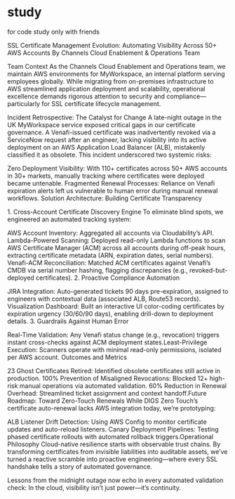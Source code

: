 # study
for code study only with friends


SSL Certificate Management Evolution: Automating Visibility Across 50+ AWS Accounts​
By Channels Cloud Enablement & Operations Team

​Team Context​
As the Channels Cloud Enablement and Operations team, we maintain AWS environments for MyWorkspace, an internal platform serving employees globally. While migrating from on-premises infrastructure to AWS streamlined application deployment and scalability, operational excellence demands rigorous attention to security and compliance—particularly for SSL certificate lifecycle management.

​Incident Retrospective: The Catalyst for Change​
A late-night outage in the UK MyWorkspace service exposed critical gaps in our certificate governance. A Venafi-issued certificate was inadvertently revoked via a ServiceNow request after an engineer, lacking visibility into its active deployment on an AWS Application Load Balancer (ALB), mistakenly classified it as obsolete. This incident underscored two systemic risks:

​Zero Deployment Visibility: With 110+ certificates across 50+ AWS accounts in 30+ markets, manually tracking where certificates were deployed became untenable.
​Fragmented Renewal Processes: Reliance on Venafi expiration alerts left us vulnerable to human error during manual renewal workflows.
​Solution Architecture: Building Certificate Transparency​

​1. Cross-Account Certificate Discovery Engine​
To eliminate blind spots, we engineered an automated tracking system:

​AWS Account Inventory: Aggregated all accounts via Cloudability’s API.
​Lambda-Powered Scanning: Deployed read-only Lambda functions to scan AWS Certificate Manager (ACM) across all accounts during off-peak hours, extracting certificate metadata (ARN, expiration dates, serial numbers).
​Venafi-ACM Reconciliation: Matched ACM certificates against Venafi’s CMDB via serial number hashing, flagging discrepancies (e.g., revoked-but-deployed certificates).
​2. Proactive Compliance Automation​

​JIRA Integration: Auto-generated tickets 90 days pre-expiration, assigned to engineers with contextual data (associated ALB, Route53 records).
​Visualization Dashboard: Built an interactive UI color-coding certificates by expiration urgency (30/60/90 days), enabling drill-down to deployment details.
​3. Guardrails Against Human Error​

​Real-Time Validation: Any Venafi status change (e.g., revocation) triggers instant cross-checks against ACM deployment states.
​Least-Privilege Execution: Scanners operate with minimal read-only permissions, isolated per AWS account.
​Outcomes and Metrics​

​23 Ghost Certificates Retired: Identified obsolete certificates still active in production.
​100% Prevention of Misaligned Revocations: Blocked 12+ high-risk manual operations via automated validation.
​60% Reduction in Renewal Overhead: Streamlined ticket assignment and context handoff.
​Future Roadmap: Toward Zero-Touch Renewals​
While DIGS Zero Touch’s certificate auto-renewal lacks AWS integration today, we’re prototyping:

​ALB Listener Drift Detection: Using AWS Config to monitor certificate updates and auto-reload listeners.
​Canary Deployment Pipelines: Testing phased certificate rollouts with automated rollback triggers.
​Operational Philosophy​
Cloud-native resilience starts with observable trust chains. By transforming certificates from invisible liabilities into auditable assets, we’ve turned a reactive scramble into proactive engineering—where every SSL handshake tells a story of automated governance.

Lessons from the midnight outage now echo in every automated validation check: In the cloud, visibility isn’t just power—it’s continuity.
